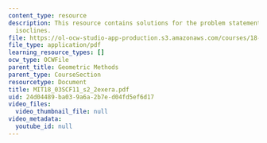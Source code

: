 ```yaml
---
content_type: resource
description: This resource contains solutions for the problem statements related to
  isoclines.
file: https://ol-ocw-studio-app-production.s3.amazonaws.com/courses/18-03sc-differential-equations-fall-2011/24d04489ba039a6a2b7ed04fd5ef6d17_MIT18_03SCF11_s2_2exera.pdf
file_type: application/pdf
learning_resource_types: []
ocw_type: OCWFile
parent_title: Geometric Methods
parent_type: CourseSection
resourcetype: Document
title: MIT18_03SCF11_s2_2exera.pdf
uid: 24d04489-ba03-9a6a-2b7e-d04fd5ef6d17
video_files:
  video_thumbnail_file: null
video_metadata:
  youtube_id: null
---
```

